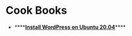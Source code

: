 # Cook Books

* \*\*\*\*[**Install WordPress on Ubuntu 20.04**](https://spinupwp.com/hosting-wordpress-setup-secure-virtual-server/)\*\*\*\*




